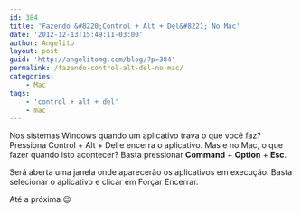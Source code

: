 ```yaml
---
id: 384
title: 'Fazendo &#8220;Control + Alt + Del&#8221; No Mac'
date: '2012-12-13T15:49:11-03:00'
author: Angelito
layout: post
guid: 'http://angelitomg.com/blog/?p=384'
permalink: /fazendo-control-alt-del-no-mac/
categories:
    - Mac
tags:
    - 'control + alt + del'
    - mac
---
```


Nos sistemas Windows quando um aplicativo trava o que você faz? Pressiona Control + Alt + Del e encerra o aplicativo. Mas e no Mac, o que fazer quando isto acontecer? Basta pressionar **Command** + **Option** + **Esc**.

Será aberta uma janela onde aparecerão os aplicativos em execução. Basta selecionar o aplicativo e clicar em Forçar Encerrar.

Até a próxima 😉